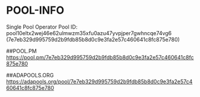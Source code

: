 # POOL-INFO
Single Pool Operator
Pool ID:
pool10eltx2wej46e62ulmwzm35xfu0azu47yvpjper7gwhncqe74vg6  (7e7eb329d995759d2b9fdb85b8d0c9e3fa2e57c460641c8fc875e780)

##POOL.PM
https://pool.pm/7e7eb329d995759d2b9fdb85b8d0c9e3fa2e57c460641c8fc875e780

##ADAPOOLS.ORG
https://adapools.org/pool/7e7eb329d995759d2b9fdb85b8d0c9e3fa2e57c460641c8fc875e780
